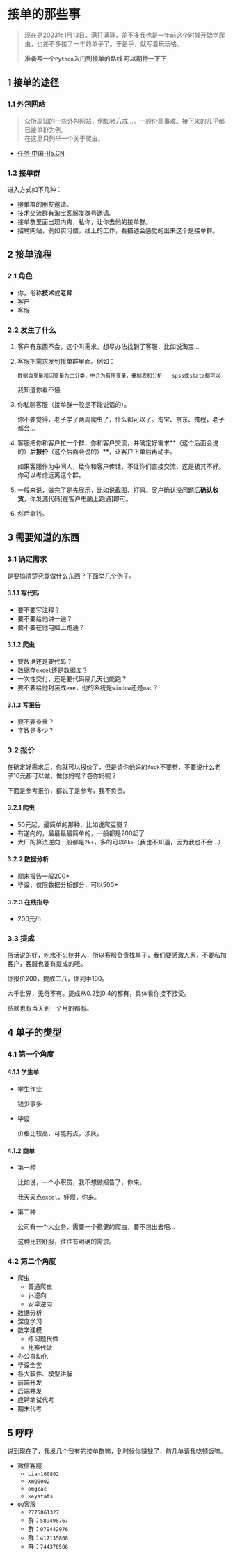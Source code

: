 # 接单的那些事

> 现在是2023年1月13日。满打满算，差不多我也是一年前这个时候开始学爬虫，也差不多接了一年的单子了。于是乎，就写着玩玩咯。
>
> **准备写一个```Python```入门到接单的路线 可以期待一下下**

## 1 接单的途径

### 1.1 外包网站

> 众所周知的一些外包网站，例如猪八戒...。一般价高事难。接下来的几乎都已接单群为例。<br>在这里只列举一个关于爬虫。

- [任务·中国-R5.CN](https://www.r5.cn/)

### 1.2 接单群

进入方式如下几种：

- 接单群的朋友邀请。
- 技术交流群有淘宝客服发群号邀请。
- 接单群里面出现内鬼，私你，让你去他的接单群。
- 招聘网站，例如实习僧，线上的工作，看描述会感觉的出来这个是接单群。

## 2 接单流程

### 2.1 角色

- 你，俗称**技术**或**老师**
- 客户
- 客服

### 2.2 发生了什么

1. 客户有东西不会，这个叫需求。想尽办法找到了客服，比如说淘宝...

2. 客服把需求发到接单群里面。例如：

   ```
   数据自变量和因变量为二分类，中介为有序变量，要制表和分析   spss或stata都可以  
   ```

   我知道你看不懂

3. 你私聊客服（接单群一般是不能说话的）。

   你不要觉得，老子学了两周爬虫了，什么都可以了。淘宝、京东、携程，老子都会...

4. 客服把你和客户拉一个群，你和客户交流，并确定好需求**（这个后面会说的）**后报价**（这个后面会说的）**，让客户下单后再动手。

   如果客服作为中间人，给你和客户传话，不让你们直接交流，这是极其不好。你可以考虑远离这个群。

5. 一般来说，做完了是先展示，比如说截图、打码。客户确认没问题后**确认收货**，你发源代码[在客户电脑上跑通]即可。

6. 然后拿钱。


## 3 需要知道的东西

### 3.1 确定需求

是要搞清楚究竟做什么东西？下面举几个例子。

#### 3.1.1 写代码

- 要不要写注释？
- 要不要给他讲一遍？
- 要不要在他电脑上跑通？

#### 3.1.2 爬虫

- 要数据还是要代码？
- 数据存```excel```还是数据库？
- 一次性交付，还是要代码隔几天也能跑？
- 要不要给他封装成```exe```，他的系统是```window```还是```mac```？

#### 3.1.3 写报告

- 要不要查重？
- 字数是多少？

### 3.2 报价

在确定好需求后，你就可以报价了，但是请你他妈的```fuck```不要卷，不要说什么老子10元都可以做，做你妈呢？卷你妈呢？

下面是参考报价，都说了是参考，我不负责。

#### 3.2.1 爬虫

- 50元起，最简单的那种，比如说爬豆瓣？
- 有逆向的，最最最最简单的，一般都是200起了
- 大厂的算法逆向一般都是```2k+```，多的可以```8k+```（我也不知道，因为我也不会...）

#### 3.2.2 数据分析

- 期末报告一般200+
- 毕设，仅限数据分析部分，可以500+

#### 3.2.3 在线指导

- 200元/h

### 3.3 提成

俗话说的好，吃水不忘挖井人，所以客服负责找单子，我们要感激人家，不要私加客户，客服也要有提成的哦。

你报价200，提成二八，你到手160。

大千世界，无奇不有。提成从0.2到0.4的都有，具体看你接不接受。

结款也有当天到一个月的都有。

## 4 单子的类型

### 4.1 第一个角度

#### 4.1.1 学生单

- 学生作业

  钱少事多

- 毕设

  价格比较高，可能有点，涉灰。

#### 4.1.2 商单

- 第一种

  比如说，一个小职员，我不想做报告了，你来。

  我天天点```excel```，好烦，你来。

- 第二种

  公司有一个大业务，需要一个稳健的爬虫，要不包出去吧...

  这种比较舒服，往往有明确的需求。

### 4.2 第二个角度

- 爬虫
  - 普通爬虫
  - ```js```逆向
  - 安卓逆向
- 数据分析
- 深度学习
- 数学建模
  - 练习题代做
  - 比赛代做
- 办公自动化
- 毕设全套
- 各大软件、模型讲解
- 前端开发
- 后端开发
- 应聘笔试代考
- 期末代考

## 5 呼呼

说到现在了，我发几个我有的接单群嘛，到时候你赚钱了，前几单请我吃顿饭嘛。

- 微信客服
  - ```Lian160802```
  - ```XWQ0002```
  - ```omgcac```
  - ```keystats```
- ```QQ```客服
  - ```2775861327```
  - 群：```589498767```
  - 群：```979442976```
  - 群：```417135808```
  - 群：```744376506```